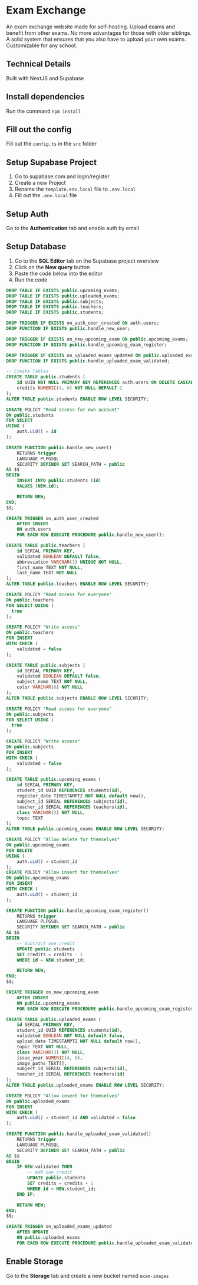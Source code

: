 # Exam Exchange
An exam exchange website made for self-hosting. Upload exams and benefit from other exams. No more advantages for those with older siblings. A solid system that ensures that you also have to upload your own exams. Customizable for any school.

## Technical Details
Built with NextJS and Supabase

## Install dependencies
Run the command `npm install`

## Fill out the config
Fill out the `config.ts` in the `src` folder

## Setup Supabase Project
1. Go to supabase.com and login/register
2. Create a new Project
3. Rename the `template.env.local` file to `.env.local`
4. Fill out the `.env.local` file

## Setup Auth
Go to the **Authentication** tab and enable auth by email

## Setup Database
1. Go to the **SQL Editor** tab on the Supabase project overview
2. Click on the **New query** button
3. Paste the code below into the editor
4. Run the code

```sql
DROP TABLE IF EXISTS public.upcoming_exams;
DROP TABLE IF EXISTS public.uploaded_exams;
DROP TABLE IF EXISTS public.subjects;
DROP TABLE IF EXISTS public.teachers;
DROP TABLE IF EXISTS public.students;

DROP TRIGGER IF EXISTS on_auth_user_created ON auth.users;
DROP FUNCTION IF EXISTS public.handle_new_user;

DROP TRIGGER IF EXISTS on_new_upcoming_exam ON public.upcoming_exams;
DROP FUNCTION IF EXISTS public.handle_upcoming_exam_register;

DROP TRIGGER IF EXISTS on_uploaded_exams_updated ON public.uploaded_exams;
DROP FUNCTION IF EXISTS public.handle_uploaded_exam_validated;

-- Create Tables
CREATE TABLE public.students (
    id UUID NOT NULL PRIMARY KEY REFERENCES auth.users ON DELETE CASCADE,
    credits NUMERIC(4, 0) NOT NULL DEFAULT 2
);
ALTER TABLE public.students ENABLE ROW LEVEL SECURITY;

CREATE POLICY "Read access for own account"
ON public.students
FOR SELECT
USING (
    auth.uid() = id
);

CREATE FUNCTION public.handle_new_user()
    RETURNS trigger
    LANGUAGE PLPGSQL
    SECURITY DEFINER SET SEARCH_PATH = public
AS $$
BEGIN
    INSERT INTO public.students (id)
    VALUES (NEW.id);

    RETURN NEW;
END;
$$;

CREATE TRIGGER on_auth_user_created
    AFTER INSERT
    ON auth.users
    FOR EACH ROW EXECUTE PROCEDURE public.handle_new_user();

CREATE TABLE public.teachers (
    id SERIAL PRIMARY KEY,
    validated BOOLEAN DEFAULT false,
    abbreviation VARCHAR(3) UNIQUE NOT NULL,
    first_name TEXT NOT NULL,
    last_name TEXT NOT NULL
);
ALTER TABLE public.teachers ENABLE ROW LEVEL SECURITY;

CREATE POLICY "Read access for everyone"
ON public.teachers
FOR SELECT USING (
  true
);

CREATE POLICY "Write access"
ON public.teachers
FOR INSERT 
WITH CHECK (
    validated = false 
);

CREATE TABLE public.subjects (
    id SERIAL PRIMARY KEY,
    validated BOOLEAN DEFAULT false,
    subject_name TEXT NOT NULL,
    color VARCHAR(6) NOT NULL
);
ALTER TABLE public.subjects ENABLE ROW LEVEL SECURITY;

CREATE POLICY "Read access for everyone"
ON public.subjects
FOR SELECT USING (
  true
);

CREATE POLICY "Write access"
ON public.subjects
FOR INSERT 
WITH CHECK (
    validated = false 
);

CREATE TABLE public.upcoming_exams (
    id SERIAL PRIMARY KEY,
    student_id UUID REFERENCES students(id),
    register_date TIMESTAMPTZ NOT NULL default now(),
    subject_id SERIAL REFERENCES subjects(id),
    teacher_id SERIAL REFERENCES teachers(id),
    class VARCHAR(3) NOT NULL,
    topic TEXT
);
ALTER TABLE public.upcoming_exams ENABLE ROW LEVEL SECURITY;

CREATE POLICY "Allow delete for themselves"
ON public.upcoming_exams
FOR DELETE 
USING (
    auth.uid() = student_id
);
CREATE POLICY "Allow insert for themselves"
ON public.upcoming_exams
FOR INSERT 
WITH CHECK (
    auth.uid() = student_id
);

CREATE FUNCTION public.handle_upcoming_exam_register()
    RETURNS trigger
    LANGUAGE PLPGSQL
    SECURITY DEFINER SET SEARCH_PATH = public
AS $$
BEGIN
    -- Subtract one credit
    UPDATE public.students
    SET credits = credits - 1
    WHERE id = NEW.student_id;

    RETURN NEW;
END;
$$;

CREATE TRIGGER on_new_upcoming_exam
    AFTER INSERT
    ON public.upcoming_exams
    FOR EACH ROW EXECUTE PROCEDURE public.handle_upcoming_exam_register();

CREATE TABLE public.uploaded_exams (
    id SERIAL PRIMARY KEY,
    student_id UUID REFERENCES students(id),
    validated BOOLEAN NOT NULL default false,
    upload_date TIMESTAMPTZ NOT NULL default now(),
    topic TEXT NOT NULL,
    class VARCHAR(3) NOT NULL,
    issue_year NUMERIC(4, 0),
    image_paths TEXT[],
    subject_id SERIAL REFERENCES subjects(id),
    teacher_id SERIAL REFERENCES teachers(id)
);
ALTER TABLE public.uploaded_exams ENABLE ROW LEVEL SECURITY;

CREATE POLICY "Allow insert for themselves"
ON public.uploaded_exams
FOR INSERT 
WITH CHECK (
    auth.uid() = student_id AND validated = false 
);

CREATE FUNCTION public.handle_uploaded_exam_validated()
    RETURNS trigger
    LANGUAGE PLPGSQL
    SECURITY DEFINER SET SEARCH_PATH = public
AS $$
BEGIN
    IF NEW.validated THEN 
        -- Add one credit
        UPDATE public.students
        SET credits = credits + 1
        WHERE id = NEW.student_id;
    END IF;

    RETURN NEW;
END;
$$;

CREATE TRIGGER on_uploaded_exams_updated
    AFTER UPDATE
    ON public.uploaded_exams
    FOR EACH ROW EXECUTE PROCEDURE public.handle_uploaded_exam_validated();
```

## Enable Storage
Go to the **Storage** tab and create a new bucket named `exam-images`